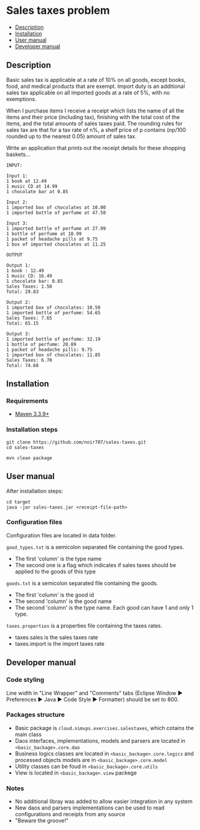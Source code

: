 # Sales taxes problem

- [Description](#description)
- [Installation](#installation)
- [User manual](#user-manual)
- [Developer manual](#developer-manual)

## Description

Basic sales tax is applicable at a rate of 10% on all goods, except books, food, and medical products that are exempt. Import duty is an additional sales tax applicable on all imported goods at a rate of 5%, with no exemptions.

When I purchase items I receive a receipt which lists the name of all the items and their price (including tax), finishing with the total cost of the items, and the total amounts of sales taxes paid. The rounding rules for sales tax are that for a tax rate of n%, a shelf price of p contains (np/100 rounded up to the nearest 0.05) amount of sales tax.

Write an application that prints out the receipt details for these shopping baskets...

```
INPUT:

Input 1:
1 book at 12.49
1 music CD at 14.99
1 chocolate bar at 0.85

Input 2:
1 imported box of chocolates at 10.00
1 imported bottle of perfume at 47.50

Input 3:
1 imported bottle of perfume at 27.99
1 bottle of perfume at 18.99
1 packet of headache pills at 9.75
1 box of imported chocolates at 11.25
```

```
OUTPUT

Output 1:
1 book : 12.49
1 music CD: 16.49
1 chocolate bar: 0.85
Sales Taxes: 1.50
Total: 29.83

Output 2:
1 imported box of chocolates: 10.50
1 imported bottle of perfume: 54.65
Sales Taxes: 7.65
Total: 65.15

Output 3:
1 imported bottle of perfume: 32.19
1 bottle of perfume: 20.89
1 packet of headache pills: 9.75
1 imported box of chocolates: 11.85
Sales Taxes: 6.70
Total: 74.68
```

## Installation

### Requirements

- [Maven 3.3.9+](https://maven.apache.org/download.cgi)

### Installation steps

```
git clone https://github.com/noir707/sales-taxes.git
cd sales-taxes

mvn clean package
```

## User manual

After installation steps:

```
cd target
java -jar sales-taxes.jar <receipt-file-path>
```

### Configuration files

Configuration files are located in data folder.

`good_types.txt` is a semicolon separated file containing the good types.
- The first 'column' is the type name
- The second one is a flag which indicates if sales taxes should be applied to the goods of this type

`goods.txt` is a semicolon separated file containing the goods.
- The first 'column' is the good id
- The second 'column' is the good name
- The second 'column' is the type name. Each good can have 1 and only 1 type.

`taxes.properties` is a properties file containing the taxes rates.
- taxes.sales is the sales taxes rate
- taxes.import is the import taxes rate

## Developer manual

### Code styling
Line width in "Line Wrapper" and "Comments" tabs (Eclipse Window :arrow_forward: Preferences :arrow_forward: Java :arrow_forward: Code Style :arrow_forward: Formatter) should be set to 800.

### Packages structure
- Basic package is `cloud.nimvps.exercises.salestaxes`, which cotains the main class
- Daos interfaces, implementations, models and parsers are located in `<basic_backage>.core.dao`
- Business logics classes are located in `<basic_backage>.core.logics` and processed objects models are in `<basic_backage>.core.model`
- Utility classes can be foud in `<basic_backage>.core.utils`
- View is located in `<basic_backage>.view` packege

### Notes
- No additional libray was added to allow easier integration in any system
- New daos and parsers implementations can be used to read configurations and receipts from any source
- "Beware the groove!"